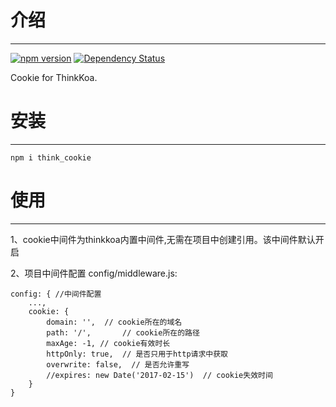 # 介绍
-----

[![npm version](https://badge.fury.io/js/think_cookie.svg)](https://badge.fury.io/js/think_cookie)
[![Dependency Status](https://david-dm.org/thinkkoa/think_cookie.svg)](https://david-dm.org/thinkkoa/think_cookie)

Cookie for ThinkKoa.

# 安装
-----

```
npm i think_cookie
```

# 使用
-----

1、cookie中间件为thinkkoa内置中间件,无需在项目中创建引用。该中间件默认开启

2、项目中间件配置 config/middleware.js:
```
config: { //中间件配置
    ...,
    cookie: {
        domain: '',  // cookie所在的域名
        path: '/',       // cookie所在的路径
        maxAge: -1, // cookie有效时长
        httpOnly: true,  // 是否只用于http请求中获取
        overwrite: false,  // 是否允许重写
        //expires: new Date('2017-02-15')  // cookie失效时间
    }
}
```